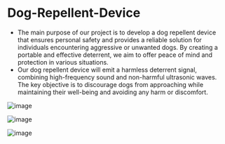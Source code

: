 # Dog-Repellent-Device
* The main purpose of our project is to develop a dog repellent device that ensures personal safety and provides a reliable solution for individuals encountering aggressive or unwanted dogs. By creating a portable and effective deterrent, we aim to offer peace of mind and protection in various situations.
* Our dog repellent device will emit a harmless deterrent signal, combining high-frequency sound and non-harmful ultrasonic waves. The key objective is to discourage dogs from approaching while maintaining their well-being and avoiding any harm or discomfort.

![image](https://github.com/Mahi4052/Dog-Repellent-Device/assets/95848665/d287ec0d-51b6-4c06-9ab7-94f4194c1752)


![image](https://github.com/Mahi4052/Dog-Repellent-Device/assets/95848665/039cca03-8946-420d-b6ab-97e86105edc3)


![image](https://github.com/Mahi4052/Dog-Repellent-Device/assets/95848665/f6240042-32cd-4dcb-a83a-777bfc023c42)

